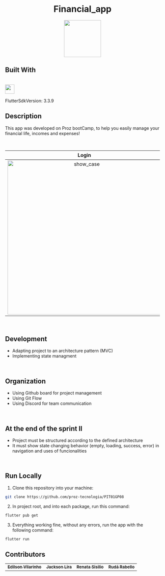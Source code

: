 <h1 align="center">
  Financial_app
</h1>
<p align="center">
  <img  src="https://user-images.githubusercontent.com/22122/198906925-5211f194-034c-4a79-b4aa-7cf1f3c2680d.png" height="120px"/>
</p>

 ## Built With
  <br/>
  <img src="https://storage.googleapis.com/cms-storage-bucket/6a07d8a62f4308d2b854.svg" height="30px" align="center"/>

  
<br/>

FlutterSdkVersion: 3.3.9

## Description

This app was developed on Proz bootCamp, to help you easily manage your financial life, incomes and expenses!

<br/>

Login                      | Home                      | New Transaction              |
:-------------------------:|:-------------------------:|:-------------------------:
<img src="https://user-images.githubusercontent.com/22122/205398099-6734d973-6500-451d-8a14-4160e8a4caad.png" alt="show_case"  height="500">   | <img src="https://user-images.githubusercontent.com/22122/205393788-36656752-a3ff-45d2-a242-2b9e7665af18.png" alt="show_case"  height="500"> | <img src="https://user-images.githubusercontent.com/22122/205413126-fe3a2592-d05f-4ed3-ae29-0a5ef17ef2a6.png" alt="show_case"  height="500">    

<br/>



## Development
- Adapting project to an architecture pattern (MVC)
- Implementing state managment

</br>

## Organization
- Using Github board for project management
- Using Git Flow
- Using Discord for team communication

</br>

## At the end of the sprint II
- Project must be structured according to the defined architecture
- It must show state changing behavior (empty, loading, success, error) in navigation and uses of funcionalities

</br>

## Run Locally

1. Clone this repository into your machine:

```bash
git clone https://github.com/proz-tecnologia/PIT01GP08
```

2. In project root, and into each package, run this command:

```bash
flutter pub get
```
3. Everything working fine, without any errors, run the app with the following command:

```bash
flutter run 
```

## Contributors 


<table>
  <tr>
    <td align="center"><a href="https://github.com/evilarinho"><sub><b>Edilson Vilarinho</b></sub></a><br/></td>
    <td align="center"><a href="https://github.com/jacksonlira88"><sub><b>Jackson Lira</b></sub></a><br/></td>
    <td align="center"><a href="https://github.com/RenataSisilio"><sub><b>Renata Sisilio</b></sub></a><br/></td>
    <td align="center"><a href="https://github.com/rudarabello"><sub><b>Rudá Rabello</b></sub></a><br/></td>


</table>
